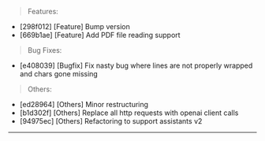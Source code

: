 > Features:
- [298f012] [Feature] Bump version
- [669b1ae] [Feature] Add PDF file reading support

> Bug Fixes:
- [e408039] [Bugfix] Fix nasty bug where lines are not properly wrapped and chars gone missing

> Others:
- [ed28964] [Others] Minor restructuring
- [b1d302f] [Others] Replace all http requests with openai client calls
- [94975ec] [Others] Refactoring to support assistants v2


---
